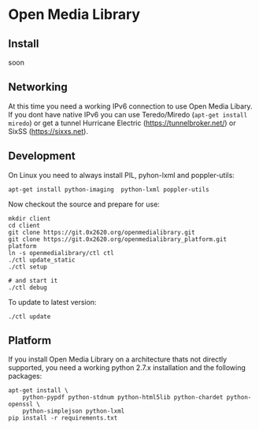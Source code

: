 Open Media Library
==================

Install
-------

 soon

Networking
----------

At this time you need a working IPv6 connection to use Open Media Libary.
If you dont have native IPv6 you can use Teredo/Miredo (`apt-get install miredo`)
or get a tunnel Hurricane Electric (https://tunnelbroker.net/)
or SixSS (https://sixxs.net).

Development
-----------

On Linux you need to always install PIL, pyhon-lxml and poppler-utils:

    apt-get install python-imaging  python-lxml poppler-utils


Now checkout the source and prepare for use:

    mkdir client
    cd client
    git clone https://git.0x2620.org/openmedialibrary.git
    git clone https://git.0x2620.org/openmedialibrary_platform.git platform
    ln -s openmedialibrary/ctl ctl
    ./ctl update_static
    ./ctl setup

    # and start it
    ./ctl debug

To update to latest version:

    ./ctl update

Platform
----------

If you install Open Media Library on a architecture thats not directly supported,
you need a working python 2.7.x installation and the following packages:

    apt-get install \
        python-pypdf python-stdnum python-html5lib python-chardet python-openssl \
        python-simplejson python-lxml
    pip install -r requirements.txt


